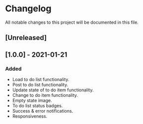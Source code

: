 # Changelog
All notable changes to this project will be documented in this file.

## [Unreleased]

## [1.0.0] - 2021-01-21
### Added
- Load to do list functionality.
- Post to do list functionality.
- Update state of to do item functionality.
- Change to do item functionality.
- Empty state image.
- To do list status badges.
- Success & error notifications.
- Responsiveness.